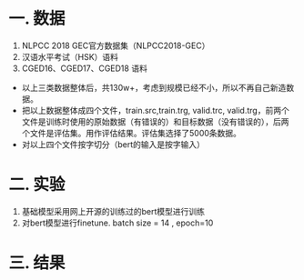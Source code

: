 # 一. 数据
1. NLPCC 2018 GEC官方数据集（NLPCC2018-GEC）
2. 汉语水平考试（HSK）语料
3. CGED16、CGED17、CGED18 语料

* 以上三类数据整体后，共130w+，考虑到规模已经不小，所以不再自己新造数据。
* 把以上数据整体成四个文件，train.src,train.trg, valid.trc, valid.trg，前两个文件是训练时使用的原始数据（有错误的）和目标数据（没有错误的），后两个文件是评估集。用作评估结果。评估集选择了5000条数据。
* 对以上四个文件按字切分（bert的输入是按字输入）

# 二. 实验

1. 基础模型采用网上开源的训练过的bert模型进行训练
2. 对bert模型进行finetune. batch size = 14 , epoch=10


# 三. 结果


